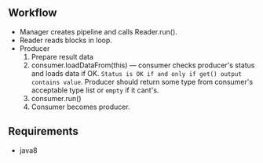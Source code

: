 ## Workflow

- Manager creates pipeline and calls Reader.run().
- Reader reads blocks in loop.
- Producer
   1. Prepare result data
   2. consumer.loadDataFrom(this) &mdash; 
   consumer checks producer's status and loads data if OK.
   `Status is OK if and only if get() output contains value`.
   Producer should return some type from consumer's acceptable type list
   or ```empty``` if it cant's.
   3. consumer.run()
   4. Consumer becomes producer.

## Requirements

- java8